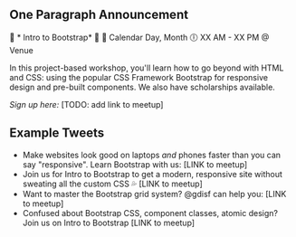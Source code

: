 ## One Paragraph Announcement

:tada: * Intro to Bootstrap* :tada:
:calendar: Calendar Day, Month
:clock6: XX AM - XX PM @ Venue

In this project-based workshop, you'll learn how to go beyond with HTML and CSS: using the popular CSS Framework Bootstrap for responsive design and pre-built components.
We also have scholarships available.

*Sign up here:* [TODO: add link to meetup]

## Example Tweets
- Make websites look good on laptops *and* phones faster than you can say "responsive". Learn Bootstrap with us: [LINK to meetup]
- Join us for Intro to Bootstrap to get a modern, responsive site without sweating all the custom CSS 💦   [LINK to meetup]
- Want to master the Bootstrap grid system? @gdisf can help you: [LINK to meetup]
- Confused about Bootstrap CSS, component classes, atomic design? Join us on Intro to Bootstrap [LINK to meetup]
